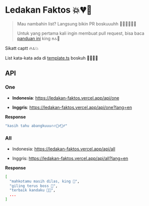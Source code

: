 # Ledakan Faktos 💥💔🥲

> Mau nambahin list? Langsung bikin PR boskuuuhh 🤙🏻🤙🏻🤙🏻
>
> Untuk yang pertama kali ingin membuat pull request, bisa baca [panduan ini](<https://github.com/kawalcovid19/wargabantuwarga.com/blob/main/CONTRIBUTING_ID.md#cara-berkontribusi>) king 🔛🔝🌾

Sikatt captt 🔥🔝💥

List kata-kata ada di [template.ts](./src/lib/template.ts) boskuh 🤙🏻🤙🏻

## API

### One

- **Indonesia**: <https://ledakan-faktos.vercel.app/api/one>

- **Inggris**: <https://ledakan-faktos.vercel.app/api/one?lang=en>

**Response**

```bash
"kasih tahu abangkuuu🔥🔥🙇‍♂️🙇‍♂️"
```

### All

- Indonesia: <https://ledakan-faktos.vercel.app/api/all>

- Inggris: <https://ledakan-faktos.vercel.app/api/all?lang=en>

**Response**

```bash
[
  "mahkotamu masih dilas, king 👑",
  "giling terus boss 💪",
  "terbaik kandaku 🙌🏼",
  ...
]
```
